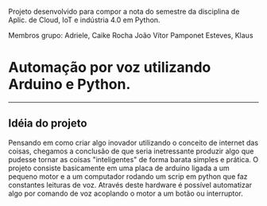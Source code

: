 Projeto desenvolvido para compor a nota do semestre da disciplina de Aplic. de Cloud, IoT e indústria 4.0 em Python.

Membros grupo: Adriele, Caike Rocha João Vítor Pamponet Esteves, Klaus

# Automação por voz utilizando Arduino e Python.
<hr>

## Idéia do projeto
Pensando em como criar algo inovador utilizando o conceito de internet das coisas, chegamos a conclusão de que seria inetressante produzir algo que pudesse tornar as coisas "inteligentes" de forma barata simples e prática.
O projeto consiste basicamente em uma placa de arduino ligada a um pequeno motor e a um computador rodando um scrip em python que faz constantes leituras de voz. Através
deste hardware é possível automatizar algo por comando de voz acoplando o motor a um botão ou interruptor.

